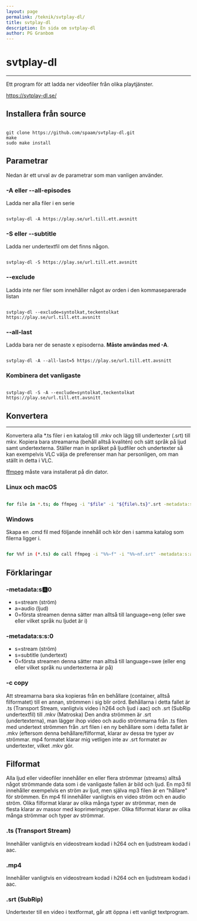 ```yaml
---
layout: page
permalink: /teknik/svtplay-dl/
title: svtplay-dl
description: En sida om svtplay-dl
author: PG Granbom
---
```


# svtplay-dl
---
Ett program för att ladda ner videofiler från olika playtjänster.

https://svtplay-dl.se/

## Installera från source
```shell

git clone https://github.com/spaam/svtplay-dl.git
make
sudo make install

```

## Parametrar
Nedan är ett urval av de parametrar som man vanligen använder.

### -A eller --all-episodes
Ladda ner alla filer i en serie
```shell

svtplay-dl -A https://play.se/url.till.ett.avsnitt

```

### -S eller --subtitle
Ladda ner undertextfil om det finns någon.
```shell

svtplay-dl -S https://play.se/url.till.ett.avsnitt

```

### --exclude
Ladda inte ner filer som innehåller något av orden i den kommaseparerade listan
```shell

svtplay-dl --exclude=syntolkat,teckentolkat https://play.se/url.till.ett.avsnitt

```

### --all-last
Ladda bara ner de senaste x episoderna. <strong>Måste användas med -A</strong>.
```shell

svtplay-dl -A --all-last=5 https://play.se/url.till.ett.avsnitt

```

### Kombinera det vanligaste
```shell

svtplay-dl -S -A --exclude=syntolkat,teckentolkat https://play.se/url.till.ett.avsnitt

```

## Konvertera
---
Konvertera alla *.ts filer i en katalog till .mkv och lägg till undertexter (.srt) till mkv. Kopiera bara streamarna (behåll alltså kvalitén) och sätt språk på ljud samt undertexterna. Ställer man in språket på ljudfiler och undertexter så kan exempelvis VLC välja de preferenser man har personligen, om man ställt in detta i VLC.

<div class="alert alert-info" role="alert">
<a href="../ffmpeg/" class="alert-link">ffmpeg</a> måste vara installerat på din dator.
</div>

### Linux och macOS
```bash

for file in *.ts; do ffmpeg -i "$file" -i "${file%.ts}".srt -metadata:s:a:0 language=eng -metadata:s:s:0 language=swe -c copy "${file%.ts}".mkv; done

```

### Windows
Skapa en .cmd fil med följande innehåll och kör den i samma katalog som filerna ligger i.
```bash

for %%f in (*.ts) do call ffmpeg -i "%%~f" -i "%%~nf.srt" -metadata:s:a:0 language=eng -metadata:s:s:0 language=swe -c copy "%%~nf.mkv"

```

## Förklaringar
### -metadata:s:a:0
* s=stream (ström)
* a=audio (ljud)
* 0=första streamen
denna sätter man alltså till language=eng (eller swe eller vilket språk nu ljudet är i)

### -metadata:s:s:0
* s=stream (ström)
* s=subtitle (undertext)
* 0=första streamen
denna sätter man alltså till language=swe (eller eng eller vilket språk nu undertexterna är på)

### -c copy
Att streamarna bara ska kopieras från en behållare (container, alltså filformatet) till en annan, strömmen i sig blir orörd. Behållarna i detta fallet är .ts (Transport Stream, vanligtvis video i h264 och ljud i aac) och .srt (SubRip undertextfil) till .mkv (Matroska)
Den andra strömmen är .srt (undertexterna), man lägger ihop video och audio strömmarna från .ts filen med undertext strömmen från .srt filen i en ny behållare som i detta fallet är .mkv (eftersom denna behållare/filformat, klarar av dessa tre typer av strömmar.
mp4 formatet klarar mig vetligen inte av .srt formatet av undertexter, vilket .mkv gör.

## Filformat
Alla ljud eller videofiler innehåller en eller flera strömmar (streams) alltså något strömmande data som i de vanligaste fallen är bild och ljud.
En mp3 fil innehåller exempelvis en ström av ljud, men själva mp3 filen är en &quot;hållare&quot; för strömmen.
En mp4 fil innehåller vanligtvis en video ström och en audio ström. Olika filformat klarar av olika många typer av strömmar, men de flesta klarar av massor med koprimeringstyper.
Olika filformat klarar av olika många strömmar och typer av strömmar.

### .ts (Transport Stream)
Innehåller vanligtvis en videostream kodad i h264 och en ljudstream kodad i aac.

### .mp4
Innehåller vanligtvis en videostream kodad i h264 och en ljudstream kodad i aac.

### .srt (SubRip)
Undertexter till en video i textformat, går att öppna i ett vanligt textprogram.
